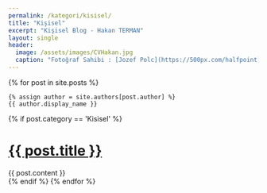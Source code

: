 ```yaml
---
permalink: /kategori/kisisel/
title: "Kişisel"
excerpt: "Kişisel Blog - Hakan TERMAN"
layout: single
header:
  image: /assets/images/CVHakan.jpg
  caption: "Fotoğraf Sahibi : [Jozef Polc](https://500px.com/halfpoint)"
---
```


<div class="posts">
  {% for post in site.posts %}

    {% assign author = site.authors[post.author] %}
    {{ author.display_name }}

  {% if post.category == 'Kisisel' %}
  <div class="post">
    <h1 class="post-title">
      <a href="{{ post.url }}">{{ post.title }}</a>
    </h1>
    {{ post.content }}
  </div>
  {% endif %}
  {% endfor %}
</div>
